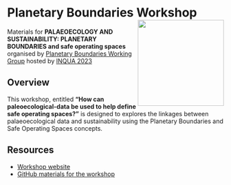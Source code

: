 
# Planetary Boundaries Workshop <img src="https://pastglobalchanges.org/sites/default/files/styles/worgin_group_logo/public/2023-03/PLANETARYBOUNDARIES.png" align="right" width="200" >

Materials for **PALAEOECOLOGY AND SUSTAINABILITY: PLANETARY BOUNDARIES and safe operating spaces** organised by [Planetary Boundaries Working Group](https://pastglobalchanges.org/science/wg/planetary-boundaries/intro) hosted by [INQUA 2023](https://inquaroma2023.org/)

## Overview

This workshop, entitled **“How can paleoecological-data be used to help define safe operating spaces?”** is designed to explores the linkages between palaeoecological data and sustainability using the Planetary Boundaries and Safe Operating Spaces concepts.

## Resources

-   [Workshop website](https://bit.ly/INQUA2023-PBW)
-   [GitHub materials for the workshop](https://github.com/OndrejMottl/INQUA2023-Planetary_Boundaries-Workshop_materials)
